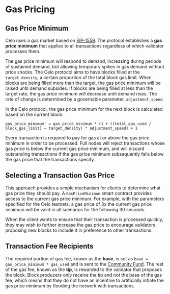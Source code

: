 # Gas Pricing

## Gas Price Minimum

Celo uses a gas market based on [EIP-1559](https://eips.ethereum.org/EIPS/eip-1559). The protocol establishes a **gas price minimum** that applies to all transactions regardless of which validator processes them.

The gas price minimum will respond to demand, increasing during periods of sustained demand, but allowing temporary spikes in gas demand without price shocks. The Celo protocol aims to have blocks filled at the `target_density`, a certain proportion of the total block gas limit. When blocks are being filled more than the target, the gas price minimum will be raised until demand subsides. If blocks are being filled at less than the target rate, the gas price minimum will decrease until demand rises. The rate of change is determined by a governable parameter, `adjustment_speed`.

In the Celo protocol, the gas price minimum for the next block is calculated based on the current block:

```
gas_price_minimum' = gas_price_minimum * (1 + ((total_gas_used / block_gas_limit) − target_density) * adjustment_speed) + 1
```

Every transaction is required to pay for gas at or above the gas price minimum in order to be processed. Full nodes will reject transactions whose gas price is below the current gas price minimum, and will discard outstanding transactions if the gas price minimum subsequently falls below the gas price that the transactions specify.

## Selecting a Transaction Gas Price

This approach provides a simple mechanism for clients to determine what gas price they should pay. A `GasPriceMinimum` smart contract provides access to the current gas price minimum. For example, with the parameters specified for the Celo testnets, a gas price of 3x the current gas price minimum will be valid in all scenarios for the following 30 seconds.

When the client wants to ensure that their transaction is processed quickly, they may wish to further increase the gas price to encourage validators proposing new blocks to include it in preference to other transactions.

## Transaction Fee Recipients

The required portion of gas fee, known as the **base**, is set as `base = gas_price_minimum * gas_used` and is sent to the [Community Fund](../proof-of-stake/community-fund.md). The rest of the gas fee, known as the **tip**, is rewarded to the validator that proposes the block. Block producers only receive the tip and not the base of the gas fee, which means that they do not have an incentive to artificially inflate the gas price minimum by flooding the network with transactions.
